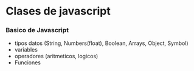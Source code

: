 # Clases de javascript
### Basico de Javascript
+ tipos datos (String, Numbers(float), Boolean, Arrays, Object, Symbol)
+ variables
+ operadores (aritmeticos, logicos) 
+ Funciones